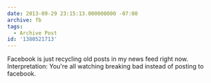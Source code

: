 ```yaml
---
date: 2013-09-29 23:15:13.000000000 -07:00
archive: fb
tags: 
  - Archive Post
id: '1380521713'
---
```


Facebook is just recycling old posts in my news feed right now. Interpretation: You're all watching breaking bad instead of posting to facebook.
